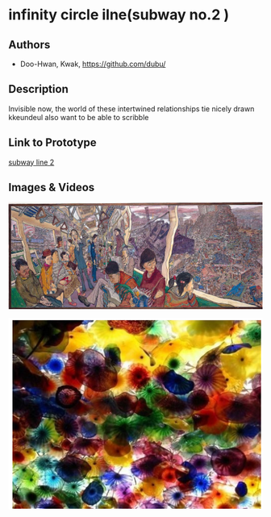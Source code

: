 # infinity circle ilne(subway no.2 )

## Authors
- Doo-Hwan, Kwak, https://github.com/dubu/

## Description

Invisible now, the world of these intertwined relationships tie nicely drawn kkeundeul also want to be able to scribble

## Link to Prototype

[subway line 2](http://makeduck.github.io/line2 "proto type")

## Images & Videos

![을지로 순환선](project_images/maincover.jpg?raw=true "Example Image")

![을지로 순환선 이미지화](project_images/cover02.png?raw=true "Example Image")
